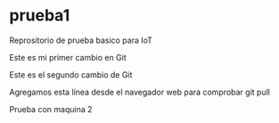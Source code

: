 # prueba1
Reprositorio de prueba basico para IoT

Este es mi primer cambio en Git

Este es el segundo cambio de Git

Agregamos esta línea desde el navegador web para comprobar git pull

Prueba con maquina 2

